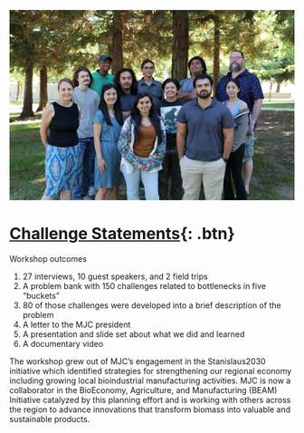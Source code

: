 ![group photo in front of tree](images/group1.jpeg)

# [Challenge Statements](challenges.md){: .btn}

Workshop outcomes
1. 27 interviews, 10 guest speakers, and 2 field trips
1. A problem bank with 150 challenges related to bottlenecks in five “buckets” 
1. 80 of those challenges were developed into a brief description of the problem
1. A letter to the MJC president
1. A presentation and slide set about what we did and learned
1. A documentary video

The workshop grew out of MJC’s engagement in the Stanislaus2030 initiative which identified strategies for strengthening our regional economy including growing local bioindustrial manufacturing activities. MJC is now a collaborator in the BioEconomy, Agriculture, and Manufacturing (BEAM) Initiative catalyzed by this planning effort and is working with others across the region to advance innovations that transform biomass into valuable and sustainable products.
